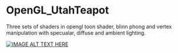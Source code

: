 # OpenGL_UtahTeapot
Three sets of shaders in opengl toon shader, blinn phong and vertex manipulation with specualar, diffuse and ambient lighting.

[![IMAGE ALT TEXT HERE](https://www.youtube.com/watch?v=tdKzCTCurDk/0.jpg)](https://www.youtube.com/watch?v=tdKzCTCurDk)
